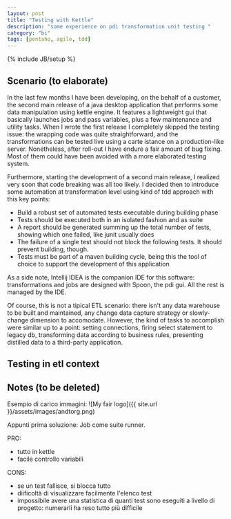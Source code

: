```yaml
---
layout: post
title: "Testing with Kettle"
description: "some experience on pdi transformation unit testing "
category: "bi"
tags: [pentaho, agile, tdd]
---
```

{% include JB/setup %}

## Scenario (to elaborate)
In the last few months I have been developing, on the behalf of a customer, the second main release of a java desktop application that performs some data manipulation using 
kettle engine. It features a lightweight gui that basically launches jobs and pass variables, plus a few maintenance and utility tasks. When I wrote the first release
I completely skipped the testing issue: the wrapping code was quite straightforward, and the transformations can be tested live using a carte istance on a production-like server.
Nonetheless, after roll-out I have endure a fair amount of bug fixing. Most of them could have been avoided with a more elaborated testing system.

Furthermore, starting the development of a second main release, I realized very soon that code breaking was all too likely. I decided then to introduce some automation 
at transformation level using kind of tdd approach with this key points: 
 * Build a robust set of automated tests executable during building phase 
 * Tests should be executed both in an isolated fashion and as suite
 * A report should be generated summing up the total number of tests, showing which one failed, like junit usually does
 * The failure of a single test should not block the following tests. It should prevent building, though.
 * Tests must be part of a maven building cycle, being this the tool of choice to support the development of this application
 
As a side note, Intellij IDEA is the companion IDE for this software: transformations and jobs are designed with Spoon, the pdi gui. All the rest is managed by the IDE.

Of course, this is not a tipical ETL scenario: there isn't any data warehouse to be built and maintained, any change data capture strategy or slowly-change dimension to accomodate.
However, the kind of tasks to accomplish were similar up to a point: setting connections, firing select statement to legacy db, transforming data according to business
rules, presenting distilled data to a third-party application.

## Testing in etl context


## Notes (to be deleted)
Esempio di carico immagini: ![My fair logo]({{ site.url }}/assets/images/andtorg.png)

Appunti
prima soluzione: Job come suite runner.

PRO: 
- tutto in kettle
- facile controllo variabili

CONS:
- se un test fallisce, si blocca tutto
- diificoltà di visualizzare facilmente l'elenco test
- impossibile avere una statistica di quanti test sono eseguiti a livello di progetto: numerarli ha reso tutto più difficile